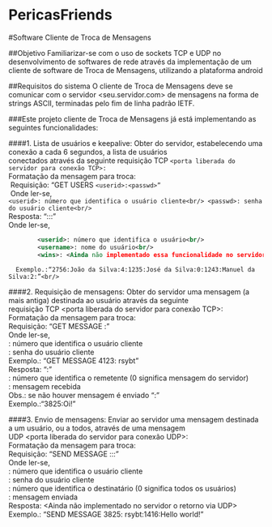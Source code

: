 # PericasFriends
#Software Cliente de Troca de Mensagens

##Objetivo
Familiarizar-se com o uso de sockets TCP e UDP no desenvolvimento de softwares de rede através da implementação de um cliente de
software de Troca de Mensagens, utilizando a plataforma android

##Requisitos do sistema
O cliente de Troca de Mensagens deve se comunicar com o servidor <seu.servidor.com> de
mensagens na forma de strings ASCII, terminadas pelo fim de linha padrão IETF.

###Este projeto cliente de Troca de Mensagens já está implementando as seguintes funcionalidades: 

####1. Lista de usuários e keepalive: 
Obter do servidor, estabelecendo uma conexão a cada 6 segundos, a lista de usuários<br/>
conectados através da seguinte requisição TCP ```<porta liberada do servidor para conexão TCP>:``` <br/>
  Formatação da mensagem para troca:<br/>
      &nbsp;Requisição: “GET USERS ```<userid>:<passwd>” ```<br/>
      &nbsp;Onde ler-se,<br/>
            ``` <userid>: número que identifica o usuário cliente<br/>
                <passwd>: senha do usuário cliente<br/>
            ```   
     Resposta: “<userid>:<username>:<wins>:”<br/>
      Onde ler-se,<br/>
```xml
        <userid>: número que identifica o usuário<br/>
        <username>: nome do usuário<br/>
        <wins>: <Ainda não implementado essa funcionalidade no servidor><br/>
```       
      Exemplo.:“2756:João da Silva:4:1235:José da Silva:0:1243:Manuel da Silva:2:”<br/>

####2. Requisição de mensagens: 
Obter do servidor uma mensagem (a mais antiga) destinada ao usuário através da seguinte<br/>
requisição TCP <porta liberada do servidor para conexão TCP>:<br/>
 Formatação da mensagem para troca:<br/>
    Requisição: “GET MESSAGE <userid>:<passwd>”<br/>
    Onde ler-se,<br/>
      <userid>: número que identifica o usuário cliente<br/>
      <passwd>: senha do usuário cliente <br/>
    Exemplo.: “GET MESSAGE 4123: rsybt” <br/>
    Resposta: “<userid>:<msg>”<br/>
      <userid>: número que identifica o remetente (0 significa mensagem do servidor)<br/>
      <msg>: mensagem recebida<br/>
      Obs.: se não houver mensagem é enviado “:”<br/>
    Exemplo.:“3825:Oi!” <br/>

####3. Envio de mensagens: 
Enviar ao servidor uma mensagem destinada a um usuário, ou a todos, através de uma mensagem<br/>
UDP <porta liberada do servidor para conexão UDP>:<br/>
  Formatação da mensagem para troca:<br/>
    Requisição: “SEND MESSAGE <userid1>:<passwd1>:<userid2>:<msg>” <br/>
    Onde ler-se,<br/>
      <userid1>: número que identifica o usuário cliente<br/>
      <passwd1>: senha do usuário cliente<br/>
      <userid2>: número que identifica o destinatário (0 significa todos os usuários)<br/>
      <msg>: mensagem enviada <br/>
    Resposta: <Ainda não implementado no servidor o retorno via UDP><br/>
    Exemplo.: “SEND MESSAGE 3825: rsybt:1416:Hello world!” <br/>



